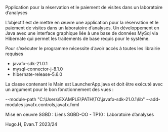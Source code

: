 Ppplication pour la réservation et le paiement de visites dans un laboratoire d’analyses

 L’objectif est de mettre en œuvre une application pour la réservation et le paiement de visites dans un laboratoire d’analyses. Un développement en Java avec une interface graphique liée à une base de données MySql via Hibernate qui permet les traitements de base requis pour le système.


 
Pour s’exécuter le programme nécessite d’avoir accès à toutes les librairie requises
- javafx-sdk-21.0.1
- mysql-connector-j-8.1.0
- hibernate-release-5.6.0


La classe contenant le Main est LauncherApp.java et doit être exécuté avec un argument pour le bon fonctionnement des vues :

--module-path "C:\Users\EXAMPLE\PATH\TO\javafx-sdk-21.0.1\lib" --add-modules javafx.controls,javafx.fxml

Mise en oeuvre SGBD : Liens SGBD-OO - TP10 : Laboratoire d’analyses 

Hugo.H, Evan.T 2023/24
